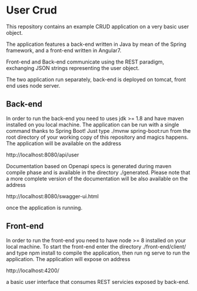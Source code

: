 # User Crud

This repository contains an example CRUD application on a very basic user object.

The application features a back-end written in Java by mean of the Spring framework, and a front-end written in Angular7.

Front-end and Back-end communicate using the REST paradigm, exchanging JSON strings representing the user object.

The two application run separately, back-end is deployed on tomcat, front end uses node server.

## Back-end 

In order to run the back-end you need to uses jdk >= 1.8 and have maven installed on you local machine.
The application can be run with a single command thanks to Spring Boot! Just type ./mvnw spring-boot:run from the root directory of your working copy of this repository and magics happens. The application will be available on the address 

http://localhost:8080/api/user

Documentation based on Openapi specs is generated during maven compile phase and is available in the directory ./generated.
Please note that a more complete version of the documentation will be also available on the address 

http://localhost:8080/swagger-ui.html 

once the application is running.

## Front-end

In order to run the front-end you need to have node >= 8 installed on your local machine.
To start the front-end enter the directory ./front-end/client/ and type npm install to compile the application, then run
ng serve to run the application.
The application will expose on address 

http://localhost:4200/ 

a basic user interface that consumes REST servicies exposed by back-end.
